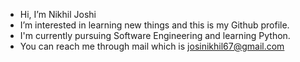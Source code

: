 -  Hi, I’m Nikhil Joshi
-  I’m interested in learning new things and this is my Github profile.
-  I'm currently pursuing Software Engineering and learning Python.
-  You can reach me through mail which is josinikhil67@gmail.com

<!---
NikhilJoshi08/NikhilJoshi08 is a ✨ special ✨ repository because its `README.md` (this file) appears on your GitHub profile.
You can click the Preview link to take a look at your changes.
--->
